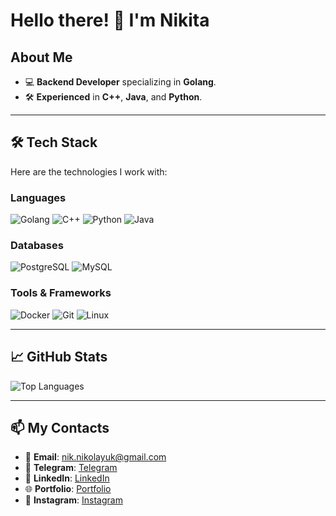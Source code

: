 # Hello there! 👋 I'm Nikita

## About Me
- 💻 **Backend Developer** specializing in **Golang**.
- 🛠️ **Experienced** in **C++**, **Java**, and **Python**.

---

## 🛠️ Tech Stack
Here are the technologies I work with:

### Languages
![Golang](https://img.shields.io/badge/Go-00ADD8?style=for-the-badge&logo=go&logoColor=white)
![C++](https://img.shields.io/badge/C++-00599C?style=for-the-badge&logo=c%2B%2B&logoColor=white)
![Python](https://img.shields.io/badge/Python-3776AB?style=for-the-badge&logo=python&logoColor=white)
![Java](https://img.shields.io/badge/Java-ED8B00?style=for-the-badge&logo=openjdk&logoColor=white)

### Databases
![PostgreSQL](https://img.shields.io/badge/PostgreSQL-4169E1?style=for-the-badge&logo=postgresql&logoColor=white)
![MySQL](https://img.shields.io/badge/MySQL-4479A1?style=for-the-badge&logo=mysql&logoColor=white)

### Tools & Frameworks
![Docker](https://img.shields.io/badge/Docker-2496ED?style=for-the-badge&logo=docker&logoColor=white)
![Git](https://img.shields.io/badge/Git-F05032?style=for-the-badge&logo=git&logoColor=white)
![Linux](https://img.shields.io/badge/Linux-FCC624?style=for-the-badge&logo=linux&logoColor=black)

---

## 📈 GitHub Stats

![Top Languages](https://github-readme-stats.vercel.app/api/top-langs/?username=minimaledit&layout=compact&theme=dark)

---

## 📫 My Contacts

- 📧 **Email**: [nik.nikolayuk@gmail.com](mailto:nik.nikolayuk@gmail.com)
- 💬 **Telegram**: [Telegram](https://t.me/minieddd)
- 💼 **LinkedIn**: [LinkedIn](https://www.linkedin.com/in/nikita-nikolayuk-73213b357)
- 🌐 **Portfolio**: [Portfolio](https://your-portfolio.com)
- 📸 **Instagram**: [Instagram](https://instagram.com/nikita_nikolayk)
